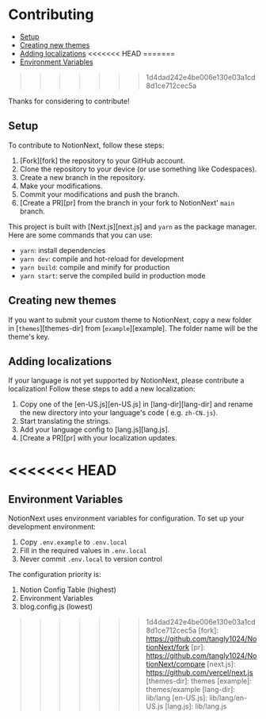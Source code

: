 # Contributing

- [Setup](#setup)
- [Creating new themes](#creating-new-themes)
- [Adding localizations](#adding-localizations)
<<<<<<< HEAD
=======
- [Environment Variables](#environment-variables)
>>>>>>> 1d4dad242e4be006e130e03a1cd8d1ce712cec5a

Thanks for considering to contribute!

## Setup

To contribute to NotionNext, follow these steps:

1. [Fork][fork] the repository to your GitHub account.
2. Clone the repository to your device (or use something like Codespaces).
3. Create a new branch in the repository.
4. Make your modifications.
5. Commit your modifications and push the branch.
6. [Create a PR][pr] from the branch in your fork to NotionNext' `main` branch.

This project is built with [Next.js][next.js] and `yarn` as the package manager.
Here are some commands that you can use:

- `yarn`: install dependencies
- `yarn dev`: compile and hot-reload for development
- `yarn build`: compile and minify for production
- `yarn start`: serve the compiled build in production mode

## Creating new themes

If you want to submit your custom theme to NotionNext, copy a new folder in
[`themes`][themes-dir] from [`example`][example]. The folder name  will be the
theme's key. 

## Adding localizations

If your language is not yet supported by NotionNext, please contribute a
localization! Follow these steps to add a new localization:

1. Copy one of the [en-US.js][en-US.js] in [lang-dir][lang-dir] and rename the new
   directory into your language's code ( e.g. `zh-CN.js`).
2. Start translating the strings.
3. Add your language config to [lang.js][lang.js]. 
4. [Create a PR][pr] with your localization updates.

<<<<<<< HEAD
=======
## Environment Variables

NotionNext uses environment variables for configuration. To set up your development environment:

1. Copy `.env.example` to `.env.local`
2. Fill in the required values in `.env.local`
3. Never commit `.env.local` to version control

The configuration priority is:
1. Notion Config Table (highest)
2. Environment Variables
3. blog.config.js (lowest)

>>>>>>> 1d4dad242e4be006e130e03a1cd8d1ce712cec5a
[fork]: https://github.com/tangly1024/NotionNext/fork
[pr]: https://github.com/tangly1024/NotionNext/compare
[next.js]: https://github.com/vercel/next.js
[themes-dir]: themes
[example]: themes/example
[lang-dir]: lib/lang
[en-US.js]: lib/lang/en-US.js
[lang.js]: lib/lang.js
